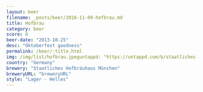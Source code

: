 ```yaml
---
layout: beer
filename: _posts/beer/2016-11-09-hofbrau.md
title: Hofbrau
category: beer
score: 8
beer-date: "2013-10-25"
desc: "Oktoberfest goodness"
permalink: /beer/:title.html
img: /img/list/hofbrau.jpeguntappd: "https://untappd.com/b/staatliches-hofbrauhaus-munchen-hofbrau-original/38001"
country: "Germany"
brewery: "Staatliches Hofbräuhaus München"
breweryURL: "breweryURL"
style: "Lager - Helles"
---
```

